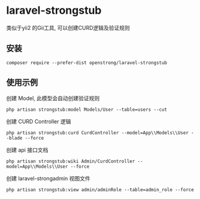# laravel-strongstub
类似于yii2 的Gii工具, 可以创建CURD逻辑及验证规则

安装
-------

```
composer require --prefer-dist openstrong/laravel-strongstub
```
使用示例
-------

创建 Model, 此模型会自动创建验证规则
```
php artisan strongstub:model Models/User --table=users --cut
```

创建 CURD Controller 逻辑
```
php artisan strongstub:curd CurdController --model=App\\Models\\User --blade --force
```

创建 api 接口文档
```
php artisan strongstub:wiki Admin/CurdController --model=App\\Models\\User --force
```

创建 laravel-strongadmin 视图文件
```
php artisan strongstub:view admin/adminRole --table=admin_role --force
```
